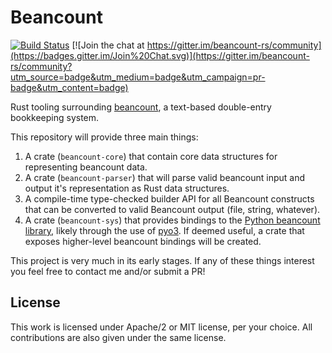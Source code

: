 # Beancount


[![Build Status](https://travis-ci.org/twilco/beancount.svg?branch=master)](https://travis-ci.org/twilco/beancount)
[![Join the chat at https://gitter.im/beancount-rs/community](https://badges.gitter.im/Join%20Chat.svg)](https://gitter.im/beancount-rs/community?utm_source=badge&utm_medium=badge&utm_campaign=pr-badge&utm_content=badge)

Rust tooling surrounding [beancount](https://github.com/beancount/beancount), a text-based double-entry bookkeeping system.

This repository will provide three main things:

1. A crate (`beancount-core`) that contain core data structures for representing beancount data.
2. A crate (`beancount-parser`) that will parse valid beancount input and output it's representation as Rust data structures.
3. A compile-time type-checked builder API for all Beancount constructs that can be converted to valid Beancount output (file, string, whatever).
4. A crate (`beancount-sys`) that provides bindings to the [Python beancount library](https://github.com/beancount/beancount), likely through the use of [pyo3](https://github.com/PyO3/pyo3).  If deemed useful, a crate that exposes higher-level beancount bindings will be created.

This project is very much in its early stages.  If any of these things interest you feel free to contact me and/or submit a PR!

## License

This work is licensed under Apache/2 or MIT license, per your choice. All contributions
are also given under the same license.
